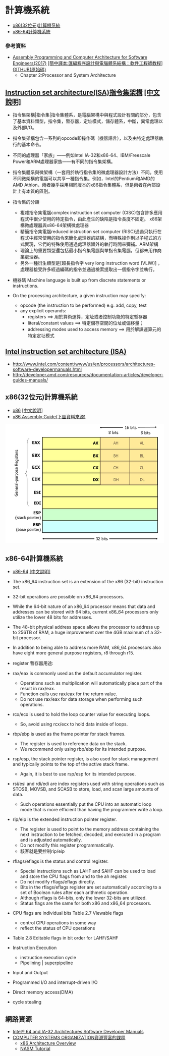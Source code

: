 # 計算機系統
- [x86(32位元)計算機系統](#x86(32位元)計算機系統 )
- [x86-64計算機系統](#x86-64計算機系統 )

###  參考資料
- [Assembly Programming and Computer Architecture for Software Engineers(2017)](https://www.prospectpressvt.com/textbooks/hall-assembly-programming-and-computer-architecture-for-software-engineers) [[簡中譯本:匯編程序設計與電腦體系結構：軟件工程師教程]](https://www.tenlong.com.tw/products/9787111615163) [GITHUB(原始碼)](https://github.com/brianrhall/Assembly)
  - Chapter 2:Processor and System Architecture


## [Instruction set architecture(ISA)指令集架構](https://en.wikipedia.org/wiki/Instruction_set_architecture) [[中文說明]](https://zh.wikipedia.org/wiki/%E6%8C%87%E4%BB%A4%E9%9B%86%E6%9E%B6%E6%A7%8B)
- 指令集架構|指令集|指令集體系，是電腦架構中與程式設計有關的部分，包含了基本資料類型，指令集，暫存器，定址模式，儲存體系，中斷，異常處理以及外部I/O。
- 指令集架構包含一系列的opcode即操作碼（機器語言），以及由特定處理器執行的基本命令。
- 不同的處理器「家族」——例如Intel IA-32和x86-64、IBM/Freescale Power和ARM處理器家族——有不同的指令集架構。
- 指令集體系與微架構（一套用於執行指令集的微處理器設計方法）不同。使用不同微架構的電腦可以共享一種指令集。例如，Intel的Pentium和AMD的AMD Athlon，兩者幾乎採用相同版本的x86指令集體系，但是兩者在內部設計上有本質的區別。

- 指令集的分類
  - 複雜指令集電腦complex instruction set computer (CISC)包含許多應用程式中很少使用的特定指令，由此產生的缺陷是指令長度不固定。 x86架構微處理器與x86-64架構微處理器
  - 精簡指令集電腦reduced instruction set computer (RISC)通過只執行在程式中經常使用的指令來簡化處理器的結構，而特殊操作則以子程式的方式實現，它們的特殊使用通過處理器額外的執行時間來彌補。ARM架構
  - 理論上的重要類型還包括最小指令集電腦與單指令集電腦，但都未用作商業處理器。
  - 另外一種衍生類型是[超長指令字 very long instruction word (VLIW)] ，處理器接受許多經過編碼的指令並通過檢索提取出一個指令字並執行。

- 機器碼 Machine language is built up from discrete statements or instructions. 
- On the processing architecture, a given instruction may specify:
  - opcode (the instruction to be performed) e.g. add, copy, test
  - any explicit operands:
    - registers  ==> 用於算術運算，定址或者控制功能的特定暫存器
    - literal/constant values ==> 特定儲存空間的位址或偏移量；
    - addressing modes used to access memory ==> 用於解譯運算元的特定定址模式

## [Intel instruction set architecture (ISA)](https://www.intel.com/content/dam/www/public/us/en/documents/manuals/64-ia-32-architectures-software-developer-instruction-set-reference-manual-325383.pdf)
 
- http://www.intel.com/content/www/us/en/processors/architectures-software-developermanuals.html
- http://developer.amd.com/resources/documentation-articles/developer-guides-manuals/

## x86(32位元)計算機系統
- [x86](https://en.wikipedia.org/wiki/X86) [[中文說明]](https://zh.wikipedia.org/wiki/X86)
- [x86 Assembly Guide(下圖資料來源)](http://www.cs.virginia.edu/~evans/cs216/guides/x86.html)

![x86-registers.png](x86-registers.png)


## x86-64計算機系統
- [x86-64](https://en.wikipedia.org/wiki/X86-64) [[中文說明]](https://zh.wikipedia.org/wiki/X86-64)
- The x86_64 instruction set is an extension of the x86 (32-bit) instruction set. 
- 32-bit operations are possible on x86_64 processors. 
- While the 64-bit nature of an x86_64 processor means that data and addresses can be stored with 64 bits, current x86_64 processors only utilize the lower 48 bits for addresses. 
-  The 48-bit physical address space allows the processor to address up to 256TB of RAM, a huge improvement over the 4GB maximum of a 32-bit processor.
-  In addition to being able to address more RAM, x86_64 processors also have eight more general purpose registers, r8 through r15.


- register 暫存器用途:
- rax/eax is commonly used as the default accumulator register. 
  - Operations such as multiplication will automatically place part of the result in rax/eax. 
  - Function calls use rax/eax for the return value. 
  - Do not use rax/eax for data storage when performing such operations.
- rcx/ecx is used to hold the loop counter value for executing loops. 
  - So, avoid using rcx/ecx to hold data inside of loops.
- rbp/ebp is used as the frame pointer for stack frames.
  - The register is used to reference data on the stack. 
  - We recommend only using rbp/ebp for its intended purpose.
- rsp/esp, the stack pointer register, is also used for stack management and typically points to the top of the active stack frame. 
  - Again, it is best to use rsp/esp for its intended purpose.
- rsi/esi and rdi/edi are index registers used with string operations such as STOSB, MOVSB, and SCASB to store, load, and scan large amounts of data. 
  - Such operations essentially put the CPU into an automatic loop mode that is more efficient than having the programmer write a loop.
- rip/eip is the extended instruction pointer register. 
  - The register is used to point to the memory address containing the next instruction to be fetched, decoded, and executed in a program and is adjusted automatically. 
  - Do not modify this register programmatically.
  - 駭客就是要控制rip/eip
- rflags/eflags is the status and control register. 
  - Special instructions such as LAHF and SAHF can be used to load and store the CPU flags from and to the ah register. 
  - Do not modify rflags/eflags directly. 
  - Bits in the rflags/eflags register are set automatically according to a set of Boolean rules after each arithmetic operation. 
  - Although rflags is 64-bits, only the lower 32-bits are utilized. 
  - Status flags are the same for both x86 and x86_64 processors.

- CPU flags are individual bits   Table 2.7 Viewable flags
  - control CPU operations in some way 
  - reflect the status of CPU operations
- Table 2.8 Editable flags in bit order for LAHF/SAHF

- Instruction Execution
  - instruction execution cycle
  - Pipelining | superpipeline

- Input and Output
- Programmed I/O and interrupt-driven I/O
- Direct memory access(DMA)
- cycle stealing

## 網路資源
- [Intel® 64 and IA-32 Architectures Software Developer Manuals](https://software.intel.com/content/www/us/en/develop/articles/intel-sdm.html)
- [COMPUTER SYSTEMS ORGANIZATION資源豐富的課程](https://cs.lmu.edu/~ray/classes/sp/)
   - [x86 Architecture Overview](https://cs.lmu.edu/~ray/notes/x86overview/)
   - [NASM Tutorial](https://cs.lmu.edu/~ray/notes/nasmtutorial/)
